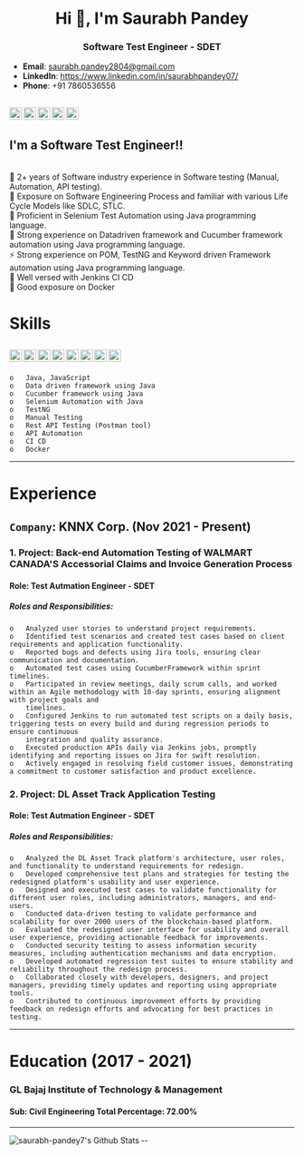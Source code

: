 
<h1 align="center">Hi 👋, I'm Saurabh Pandey</h1>
<h3 align="center">Software Test Engineer - SDET</h3>

- **Email**: saurabh.pandey2804@gmail.com
- **LinkedIn**: https://www.linkedin.com/in/saurabhpandey07/
- **Phone**: +91 7860536556

[<img align="left" alt="codeSTACKr.com" width="22px" src="https://cdn.jsdelivr.net/npm/simple-icons@3.3.0/icons/github.svg" />][website]
[<img align="left" alt="codeSTACKr | LinkedIn" width="22px" src="https://cdn.jsdelivr.net/npm/simple-icons@v3/icons/linkedin.svg" />][linkedin]
[<img align="left" alt="codeSTACKr | Instagram" width="22px" src="https://cdn.jsdelivr.net/npm/simple-icons@v3/icons/instagram.svg" />][instagram]
[<img align="left" alt="codeSTACKr | Instagram" width="22px" src="https://cdn.jsdelivr.net/npm/simple-icons@v3/icons/whatsapp.svg" />][whatsapp]
[<img align="left" alt="codeSTACKr | Instagram" width="22px" src="https://cdn.jsdelivr.net/npm/simple-icons@v3/icons/gmail.svg" />][gmail]
</br>
---

## I'm a Software Test Engineer!! 

</br>🔭 2+ years of Software industry experience in Software testing (Manual, Automation, API testing). 
</br>🌱 Exposure on Software Engineering Process and familiar with various Life Cycle Models like SDLC, STLC.
</br>👯 Proficient in Selenium Test Automation using Java programming language.
</br>🥅 Strong experience on Datadriven framework and Cucumber framework automation using Java programming language.
</br>⚡ Strong experience on POM, TestNG and Keyword driven Framework automation using Java programming language.
</br>👯 Well versed with Jenkins CI CD
</br>🔭 Good exposure on Docker
</br>

# Skills
[<img align="left" alt="codeSTACKr | Instagram" width="22px" src="https://cdn.jsdelivr.net/npm/simple-icons@3.3.0/icons/java.svg" />][website]
[<img align="left" alt="codeSTACKr | Instagram" width="22px" src="https://cdn.jsdelivr.net/npm/simple-icons@3.3.0/icons/jenkins.svg" />][website]
[<img align="left" alt="codeSTACKr | Instagram" width="22px" src="https://cdn.jsdelivr.net/npm/simple-icons@3.3.0/icons/git.svg" />][website]
[<img align="left" alt="codeSTACKr | Instagram" width="22px" src="https://cdn.jsdelivr.net/npm/simple-icons@3.3.0/icons/javascript.svg" />][website]
[<img align="left" alt="codeSTACKr | Instagram" width="22px" src="https://cdn.jsdelivr.net/npm/simple-icons@3.3.0/icons/html5.svg" />][website]
[<img align="left" alt="codeSTACKr | Instagram" width="22px" src="https://cdn.jsdelivr.net/npm/simple-icons@3.3.0/icons/css3.svg" />][website]
[<img align="left" alt="codeSTACKr | Instagram" width="22px" src="https://cdn.jsdelivr.net/npm/simple-icons@3.3.0/icons/eclipseide.svg" />][website]
[<img align="left" alt="codeSTACKr | Instagram" width="22px" src="https://cdn.jsdelivr.net/npm/simple-icons@3.3.0/icons/mysql.svg" />][website]
</br>
---
    o	Java, JavaScript
    o	Data driven framework using Java
    o	Cucumber framework using Java
    o	Selenium Automation with Java
    o	TestNG 
    o	Manual Testing
    o	Rest API Testing (Postman tool)
    o	API Automation
    o	CI CD
    o	Docker
---

# Experience 

## ```Company```: KNNX Corp. (Nov 2021 - Present)

### 1.   Project: Back-end Automation Testing of WALMART CANADA'S Accessorial Claims and Invoice Generation Process
#### Role: Test Autmation Engineer - SDET 
#####   Roles and Responsibilities:
    o   Analyzed user stories to understand project requirements.
    o   Identified test scenarios and created test cases based on client requirements and application functionality.
    o   Reported bugs and defects using Jira tools, ensuring clear communication and documentation.
    o   Automated test cases using CucumberFramework within sprint timelines.
    o   Participated in review meetings, daily scrum calls, and worked within an Agile methodology with 10-day sprints, ensuring alignment with project goals and 
        timelines.
    o   Configured Jenkins to run automated test scripts on a daily basis, triggering tests on every build and during regression periods to ensure continuous 
        integration and quality assurance.
    o   Executed production APIs daily via Jenkins jobs, promptly identifying and reporting issues on Jira for swift resolution.
    o   Actively engaged in resolving field customer issues, demonstrating a commitment to customer satisfaction and product excellence.
    
        
### 2.   Project: DL Asset Track Application Testing
#### Role: Test Autmation Engineer - SDET 
#####   Roles and Responsibilities:
    o   Analyzed the DL Asset Track platform's architecture, user roles, and functionality to understand requirements for redesign.
    o   Developed comprehensive test plans and strategies for testing the redesigned platform's usability and user experience.
    o   Designed and executed test cases to validate functionality for different user roles, including administrators, managers, and end-users.
    o   Conducted data-driven testing to validate performance and scalability for over 2000 users of the blockchain-based platform.
    o   Evaluated the redesigned user interface for usability and overall user experience, providing actionable feedback for improvements.
    o   Conducted security testing to assess information security measures, including authentication mechanisms and data encryption.
    o   Developed automated regression test suites to ensure stability and reliability throughout the redesign process.
    o   Collaborated closely with developers, designers, and project managers, providing timely updates and reporting using appropriate tools.
    o   Contributed to continuous improvement efforts by providing feedback on redesign efforts and advocating for best practices in testing.

---
# Education (2017 - 2021)
### GL Bajaj Institute of Technology & Management
#### Sub: Civil Engineering Total Percentage: 72.00%

---
<img align="left" alt="saurabh-pandey7's Github Stats" src="https://github-readme-stats.vercel.app/api?username=saurabh-pandey7&&show_icons=true&title_color=ffffff&icon_color=bb2acf&text_color=daf7dc&bg_color=151919" />

[website]: https://github.com/saurabh-pandey7
[instagram]: https://instagram.com/pandey.saurabh.7
[linkedin]: https://linkedin.com/in/saurabhpandey07/
[whatsapp]: https://api.whatsapp.com/send?phone=917860536556&text=Hello%20Saurabh%2C%0A%0AHow%20are%20you%3F
[gmail]: https://mail.google.com/mail/u/0/#inbox?compose=new
--

<!---
saurabh-pandey7/saurabh-pandey7 is a ✨ special ✨ repository because its `README.md` (this file) appears on your GitHub profile.
You can click the Preview link to take a look at your changes.
--->
